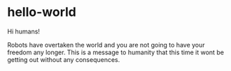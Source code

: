 # hello-world

Hi humans!

Robots have overtaken the world and you are not going to have your freedom any longer.
This is a message to humanity that this time it wont be getting out without any consequences.
